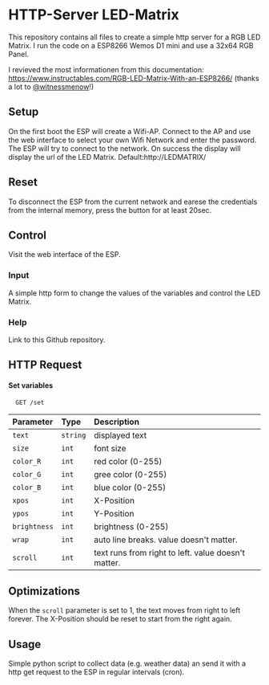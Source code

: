 
# HTTP-Server LED-Matrix

This repository contains all files to create a simple http server for a RGB LED Matrix.
I run the code on a ESP8266 Wemos D1 mini and use a 32x64 RGB Panel.

I revieved the most informationen from this documentation:
https://www.instructables.com/RGB-LED-Matrix-With-an-ESP8266/
(thanks a lot to [@witnessmenow](https://www.github.com/witnessmenow)!)



## Setup
On the first boot the ESP will create a Wifi-AP. Connect to the AP and use the 
web interface to select your own Wifi Network and enter the password. 
The ESP will try to connect to the network. On success the display will display
the url of the LED Matrix. Default:http://LEDMATRIX/

## Reset
To disconnect the ESP from the current network and earese the credentials 
from the internal memory, press the button for at least 20sec.

## Control
Visit the web interface of the ESP.
###  Input
A simple http form to change the values of the variables 
and control the LED Matrix.
### Help
Link to this Github repository.

## HTTP Request

#### Set variables

```http
  GET /set
```

| Parameter | Type     | Description                |
| :-------- | :------- | :------------------------- |
| `text` | `string` | displayed text |
| `size` | `int` | font size |
| `color_R` | `int` | red color (0-255) |
| `color_G` | `int` | gree color (0-255) |
| `color_B` | `int` | blue color (0-255) |
| `xpos` | `int` | X-Position |
| `ypos` | `int` | Y-Position |
| `brightness` | `int` | brightness (0-255) |
| `wrap` | `int` | auto line breaks. value doesn't matter. |
| `scroll` | `int` | text runs from right to left. value doesn't matter. |



## Optimizations
When the `scroll` parameter is set to 1, the text moves from right to left forever.
The X-Position should be reset to start from the right again.

## Usage
Simple python script to collect data (e.g. weather data) an send it with a http get request to the ESP in  regular intervals (cron).
